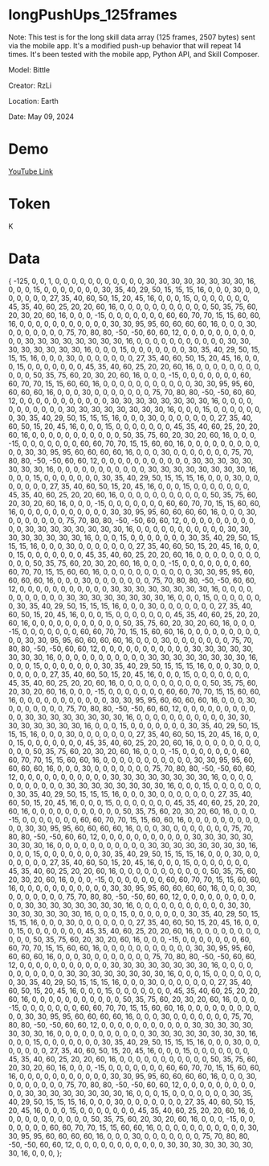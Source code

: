 # longPushUps_125frames
Note: This test is for the long skill data array  (125 frames, 2507 bytes) sent via the mobile app. It's a modified push-up behavior that will repeat 14 times. It's been tested with the mobile app, Python API, and Skill Composer. 

Model: Bittle

Creator: RzLi

Location: Earth

Date: May 09, 2024

# Demo
[YouTube Link](https://youtu.be/Qy4AY49KFRU)

# Token
K

# Data
{
-125,   0,   0,   1,
   0,   0,   0,
   0,   0,   0,   0,   0,   0,   0,   0,  30,  30,  30,  30,  30,  30,  30,  30,  16,   0,   0,   0,
  15,   0,   0,   0,   0,   0,   0,   0,  30,  35,  40,  29,  50,  15,  15,  15,  16,   0,   0,   0,
  30,   0,   0,   0,   0,   0,   0,   0,  27,  35,  40,  60,  50,  15,  20,  45,  16,   0,   0,   0,
  15,   0,   0,   0,   0,   0,   0,   0,  45,  35,  40,  60,  25,  20,  20,  60,  16,   0,   0,   0,
   0,   0,   0,   0,   0,   0,   0,   0,  50,  35,  75,  60,  20,  30,  20,  60,  16,   0,   0,   0,
 -15,   0,   0,   0,   0,   0,   0,   0,  60,  60,  70,  70,  15,  15,  60,  60,  16,   0,   0,   0,
   0,   0,   0,   0,   0,   0,   0,   0,  30,  30,  95,  95,  60,  60,  60,  60,  16,   0,   0,   0,
  30,   0,   0,   0,   0,   0,   0,   0,  75,  70,  80,  80, -50, -50,  60,  60,  12,   0,   0,   0,
   0,   0,   0,   0,   0,   0,   0,   0,  30,  30,  30,  30,  30,  30,  30,  30,  16,   0,   0,   0,
   0,   0,   0,   0,   0,   0,   0,   0,  30,  30,  30,  30,  30,  30,  30,  30,  16,   0,   0,   0,
  15,   0,   0,   0,   0,   0,   0,   0,  30,  35,  40,  29,  50,  15,  15,  15,  16,   0,   0,   0,
  30,   0,   0,   0,   0,   0,   0,   0,  27,  35,  40,  60,  50,  15,  20,  45,  16,   0,   0,   0,
  15,   0,   0,   0,   0,   0,   0,   0,  45,  35,  40,  60,  25,  20,  20,  60,  16,   0,   0,   0,
   0,   0,   0,   0,   0,   0,   0,   0,  50,  35,  75,  60,  20,  30,  20,  60,  16,   0,   0,   0,
 -15,   0,   0,   0,   0,   0,   0,   0,  60,  60,  70,  70,  15,  15,  60,  60,  16,   0,   0,   0,
   0,   0,   0,   0,   0,   0,   0,   0,  30,  30,  95,  95,  60,  60,  60,  60,  16,   0,   0,   0,
  30,   0,   0,   0,   0,   0,   0,   0,  75,  70,  80,  80, -50, -50,  60,  60,  12,   0,   0,   0,
   0,   0,   0,   0,   0,   0,   0,   0,  30,  30,  30,  30,  30,  30,  30,  30,  16,   0,   0,   0,
   0,   0,   0,   0,   0,   0,   0,   0,  30,  30,  30,  30,  30,  30,  30,  30,  16,   0,   0,   0,
  15,   0,   0,   0,   0,   0,   0,   0,  30,  35,  40,  29,  50,  15,  15,  15,  16,   0,   0,   0,
  30,   0,   0,   0,   0,   0,   0,   0,  27,  35,  40,  60,  50,  15,  20,  45,  16,   0,   0,   0,
  15,   0,   0,   0,   0,   0,   0,   0,  45,  35,  40,  60,  25,  20,  20,  60,  16,   0,   0,   0,
   0,   0,   0,   0,   0,   0,   0,   0,  50,  35,  75,  60,  20,  30,  20,  60,  16,   0,   0,   0,
 -15,   0,   0,   0,   0,   0,   0,   0,  60,  60,  70,  70,  15,  15,  60,  60,  16,   0,   0,   0,
   0,   0,   0,   0,   0,   0,   0,   0,  30,  30,  95,  95,  60,  60,  60,  60,  16,   0,   0,   0,
  30,   0,   0,   0,   0,   0,   0,   0,  75,  70,  80,  80, -50, -50,  60,  60,  12,   0,   0,   0,
   0,   0,   0,   0,   0,   0,   0,   0,  30,  30,  30,  30,  30,  30,  30,  30,  16,   0,   0,   0,
   0,   0,   0,   0,   0,   0,   0,   0,  30,  30,  30,  30,  30,  30,  30,  30,  16,   0,   0,   0,
  15,   0,   0,   0,   0,   0,   0,   0,  30,  35,  40,  29,  50,  15,  15,  15,  16,   0,   0,   0,
  30,   0,   0,   0,   0,   0,   0,   0,  27,  35,  40,  60,  50,  15,  20,  45,  16,   0,   0,   0,
  15,   0,   0,   0,   0,   0,   0,   0,  45,  35,  40,  60,  25,  20,  20,  60,  16,   0,   0,   0,
   0,   0,   0,   0,   0,   0,   0,   0,  50,  35,  75,  60,  20,  30,  20,  60,  16,   0,   0,   0,
 -15,   0,   0,   0,   0,   0,   0,   0,  60,  60,  70,  70,  15,  15,  60,  60,  16,   0,   0,   0,
   0,   0,   0,   0,   0,   0,   0,   0,  30,  30,  95,  95,  60,  60,  60,  60,  16,   0,   0,   0,
  30,   0,   0,   0,   0,   0,   0,   0,  75,  70,  80,  80, -50, -50,  60,  60,  12,   0,   0,   0,
   0,   0,   0,   0,   0,   0,   0,   0,  30,  30,  30,  30,  30,  30,  30,  30,  16,   0,   0,   0,
   0,   0,   0,   0,   0,   0,   0,   0,  30,  30,  30,  30,  30,  30,  30,  30,  16,   0,   0,   0,
  15,   0,   0,   0,   0,   0,   0,   0,  30,  35,  40,  29,  50,  15,  15,  15,  16,   0,   0,   0,
  30,   0,   0,   0,   0,   0,   0,   0,  27,  35,  40,  60,  50,  15,  20,  45,  16,   0,   0,   0,
  15,   0,   0,   0,   0,   0,   0,   0,  45,  35,  40,  60,  25,  20,  20,  60,  16,   0,   0,   0,
   0,   0,   0,   0,   0,   0,   0,   0,  50,  35,  75,  60,  20,  30,  20,  60,  16,   0,   0,   0,
 -15,   0,   0,   0,   0,   0,   0,   0,  60,  60,  70,  70,  15,  15,  60,  60,  16,   0,   0,   0,
   0,   0,   0,   0,   0,   0,   0,   0,  30,  30,  95,  95,  60,  60,  60,  60,  16,   0,   0,   0,
  30,   0,   0,   0,   0,   0,   0,   0,  75,  70,  80,  80, -50, -50,  60,  60,  12,   0,   0,   0,
   0,   0,   0,   0,   0,   0,   0,   0,  30,  30,  30,  30,  30,  30,  30,  30,  16,   0,   0,   0,
   0,   0,   0,   0,   0,   0,   0,   0,  30,  30,  30,  30,  30,  30,  30,  30,  16,   0,   0,   0,
  15,   0,   0,   0,   0,   0,   0,   0,  30,  35,  40,  29,  50,  15,  15,  15,  16,   0,   0,   0,
  30,   0,   0,   0,   0,   0,   0,   0,  27,  35,  40,  60,  50,  15,  20,  45,  16,   0,   0,   0,
  15,   0,   0,   0,   0,   0,   0,   0,  45,  35,  40,  60,  25,  20,  20,  60,  16,   0,   0,   0,
   0,   0,   0,   0,   0,   0,   0,   0,  50,  35,  75,  60,  20,  30,  20,  60,  16,   0,   0,   0,
 -15,   0,   0,   0,   0,   0,   0,   0,  60,  60,  70,  70,  15,  15,  60,  60,  16,   0,   0,   0,
   0,   0,   0,   0,   0,   0,   0,   0,  30,  30,  95,  95,  60,  60,  60,  60,  16,   0,   0,   0,
  30,   0,   0,   0,   0,   0,   0,   0,  75,  70,  80,  80, -50, -50,  60,  60,  12,   0,   0,   0,
   0,   0,   0,   0,   0,   0,   0,   0,  30,  30,  30,  30,  30,  30,  30,  30,  16,   0,   0,   0,
   0,   0,   0,   0,   0,   0,   0,   0,  30,  30,  30,  30,  30,  30,  30,  30,  16,   0,   0,   0,
  15,   0,   0,   0,   0,   0,   0,   0,  30,  35,  40,  29,  50,  15,  15,  15,  16,   0,   0,   0,
  30,   0,   0,   0,   0,   0,   0,   0,  27,  35,  40,  60,  50,  15,  20,  45,  16,   0,   0,   0,
  15,   0,   0,   0,   0,   0,   0,   0,  45,  35,  40,  60,  25,  20,  20,  60,  16,   0,   0,   0,
   0,   0,   0,   0,   0,   0,   0,   0,  50,  35,  75,  60,  20,  30,  20,  60,  16,   0,   0,   0,
 -15,   0,   0,   0,   0,   0,   0,   0,  60,  60,  70,  70,  15,  15,  60,  60,  16,   0,   0,   0,
   0,   0,   0,   0,   0,   0,   0,   0,  30,  30,  95,  95,  60,  60,  60,  60,  16,   0,   0,   0,
  30,   0,   0,   0,   0,   0,   0,   0,  75,  70,  80,  80, -50, -50,  60,  60,  12,   0,   0,   0,
   0,   0,   0,   0,   0,   0,   0,   0,  30,  30,  30,  30,  30,  30,  30,  30,  16,   0,   0,   0,
   0,   0,   0,   0,   0,   0,   0,   0,  30,  30,  30,  30,  30,  30,  30,  30,  16,   0,   0,   0,
  15,   0,   0,   0,   0,   0,   0,   0,  30,  35,  40,  29,  50,  15,  15,  15,  16,   0,   0,   0,
  30,   0,   0,   0,   0,   0,   0,   0,  27,  35,  40,  60,  50,  15,  20,  45,  16,   0,   0,   0,
  15,   0,   0,   0,   0,   0,   0,   0,  45,  35,  40,  60,  25,  20,  20,  60,  16,   0,   0,   0,
   0,   0,   0,   0,   0,   0,   0,   0,  50,  35,  75,  60,  20,  30,  20,  60,  16,   0,   0,   0,
 -15,   0,   0,   0,   0,   0,   0,   0,  60,  60,  70,  70,  15,  15,  60,  60,  16,   0,   0,   0,
   0,   0,   0,   0,   0,   0,   0,   0,  30,  30,  95,  95,  60,  60,  60,  60,  16,   0,   0,   0,
  30,   0,   0,   0,   0,   0,   0,   0,  75,  70,  80,  80, -50, -50,  60,  60,  12,   0,   0,   0,
   0,   0,   0,   0,   0,   0,   0,   0,  30,  30,  30,  30,  30,  30,  30,  30,  16,   0,   0,   0,
   0,   0,   0,   0,   0,   0,   0,   0,  30,  30,  30,  30,  30,  30,  30,  30,  16,   0,   0,   0,
  15,   0,   0,   0,   0,   0,   0,   0,  30,  35,  40,  29,  50,  15,  15,  15,  16,   0,   0,   0,
  30,   0,   0,   0,   0,   0,   0,   0,  27,  35,  40,  60,  50,  15,  20,  45,  16,   0,   0,   0,
  15,   0,   0,   0,   0,   0,   0,   0,  45,  35,  40,  60,  25,  20,  20,  60,  16,   0,   0,   0,
   0,   0,   0,   0,   0,   0,   0,   0,  50,  35,  75,  60,  20,  30,  20,  60,  16,   0,   0,   0,
 -15,   0,   0,   0,   0,   0,   0,   0,  60,  60,  70,  70,  15,  15,  60,  60,  16,   0,   0,   0,
   0,   0,   0,   0,   0,   0,   0,   0,  30,  30,  95,  95,  60,  60,  60,  60,  16,   0,   0,   0,
  30,   0,   0,   0,   0,   0,   0,   0,  75,  70,  80,  80, -50, -50,  60,  60,  12,   0,   0,   0,
   0,   0,   0,   0,   0,   0,   0,   0,  30,  30,  30,  30,  30,  30,  30,  30,  16,   0,   0,   0,
   0,   0,   0,   0,   0,   0,   0,   0,  30,  30,  30,  30,  30,  30,  30,  30,  16,   0,   0,   0,
  15,   0,   0,   0,   0,   0,   0,   0,  30,  35,  40,  29,  50,  15,  15,  15,  16,   0,   0,   0,
  30,   0,   0,   0,   0,   0,   0,   0,  27,  35,  40,  60,  50,  15,  20,  45,  16,   0,   0,   0,
  15,   0,   0,   0,   0,   0,   0,   0,  45,  35,  40,  60,  25,  20,  20,  60,  16,   0,   0,   0,
   0,   0,   0,   0,   0,   0,   0,   0,  50,  35,  75,  60,  20,  30,  20,  60,  16,   0,   0,   0,
 -15,   0,   0,   0,   0,   0,   0,   0,  60,  60,  70,  70,  15,  15,  60,  60,  16,   0,   0,   0,
   0,   0,   0,   0,   0,   0,   0,   0,  30,  30,  95,  95,  60,  60,  60,  60,  16,   0,   0,   0,
  30,   0,   0,   0,   0,   0,   0,   0,  75,  70,  80,  80, -50, -50,  60,  60,  12,   0,   0,   0,
   0,   0,   0,   0,   0,   0,   0,   0,  30,  30,  30,  30,  30,  30,  30,  30,  16,   0,   0,   0,
   0,   0,   0,   0,   0,   0,   0,   0,  30,  30,  30,  30,  30,  30,  30,  30,  16,   0,   0,   0,
  15,   0,   0,   0,   0,   0,   0,   0,  30,  35,  40,  29,  50,  15,  15,  15,  16,   0,   0,   0,
  30,   0,   0,   0,   0,   0,   0,   0,  27,  35,  40,  60,  50,  15,  20,  45,  16,   0,   0,   0,
  15,   0,   0,   0,   0,   0,   0,   0,  45,  35,  40,  60,  25,  20,  20,  60,  16,   0,   0,   0,
   0,   0,   0,   0,   0,   0,   0,   0,  50,  35,  75,  60,  20,  30,  20,  60,  16,   0,   0,   0,
 -15,   0,   0,   0,   0,   0,   0,   0,  60,  60,  70,  70,  15,  15,  60,  60,  16,   0,   0,   0,
   0,   0,   0,   0,   0,   0,   0,   0,  30,  30,  95,  95,  60,  60,  60,  60,  16,   0,   0,   0,
  30,   0,   0,   0,   0,   0,   0,   0,  75,  70,  80,  80, -50, -50,  60,  60,  12,   0,   0,   0,
   0,   0,   0,   0,   0,   0,   0,   0,  30,  30,  30,  30,  30,  30,  30,  30,  16,   0,   0,   0,
   0,   0,   0,   0,   0,   0,   0,   0,  30,  30,  30,  30,  30,  30,  30,  30,  16,   0,   0,   0,
  15,   0,   0,   0,   0,   0,   0,   0,  30,  35,  40,  29,  50,  15,  15,  15,  16,   0,   0,   0,
  30,   0,   0,   0,   0,   0,   0,   0,  27,  35,  40,  60,  50,  15,  20,  45,  16,   0,   0,   0,
  15,   0,   0,   0,   0,   0,   0,   0,  45,  35,  40,  60,  25,  20,  20,  60,  16,   0,   0,   0,
   0,   0,   0,   0,   0,   0,   0,   0,  50,  35,  75,  60,  20,  30,  20,  60,  16,   0,   0,   0,
 -15,   0,   0,   0,   0,   0,   0,   0,  60,  60,  70,  70,  15,  15,  60,  60,  16,   0,   0,   0,
   0,   0,   0,   0,   0,   0,   0,   0,  30,  30,  95,  95,  60,  60,  60,  60,  16,   0,   0,   0,
  30,   0,   0,   0,   0,   0,   0,   0,  75,  70,  80,  80, -50, -50,  60,  60,  12,   0,   0,   0,
   0,   0,   0,   0,   0,   0,   0,   0,  30,  30,  30,  30,  30,  30,  30,  30,  16,   0,   0,   0,
   0,   0,   0,   0,   0,   0,   0,   0,  30,  30,  30,  30,  30,  30,  30,  30,  16,   0,   0,   0,
  15,   0,   0,   0,   0,   0,   0,   0,  30,  35,  40,  29,  50,  15,  15,  15,  16,   0,   0,   0,
  30,   0,   0,   0,   0,   0,   0,   0,  27,  35,  40,  60,  50,  15,  20,  45,  16,   0,   0,   0,
  15,   0,   0,   0,   0,   0,   0,   0,  45,  35,  40,  60,  25,  20,  20,  60,  16,   0,   0,   0,
   0,   0,   0,   0,   0,   0,   0,   0,  50,  35,  75,  60,  20,  30,  20,  60,  16,   0,   0,   0,
 -15,   0,   0,   0,   0,   0,   0,   0,  60,  60,  70,  70,  15,  15,  60,  60,  16,   0,   0,   0,
   0,   0,   0,   0,   0,   0,   0,   0,  30,  30,  95,  95,  60,  60,  60,  60,  16,   0,   0,   0,
  30,   0,   0,   0,   0,   0,   0,   0,  75,  70,  80,  80, -50, -50,  60,  60,  12,   0,   0,   0,
   0,   0,   0,   0,   0,   0,   0,   0,  30,  30,  30,  30,  30,  30,  30,  30,  16,   0,   0,   0,
  15,   0,   0,   0,   0,   0,   0,   0,  30,  35,  40,  29,  50,  15,  15,  15,  16,   0,   0,   0,
  30,   0,   0,   0,   0,   0,   0,   0,  27,  35,  40,  60,  50,  15,  20,  45,  16,   0,   0,   0,
  15,   0,   0,   0,   0,   0,   0,   0,  45,  35,  40,  60,  25,  20,  20,  60,  16,   0,   0,   0,
   0,   0,   0,   0,   0,   0,   0,   0,  50,  35,  75,  60,  20,  30,  20,  60,  16,   0,   0,   0,
 -15,   0,   0,   0,   0,   0,   0,   0,  60,  60,  70,  70,  15,  15,  60,  60,  16,   0,   0,   0,
   0,   0,   0,   0,   0,   0,   0,   0,  30,  30,  95,  95,  60,  60,  60,  60,  16,   0,   0,   0,
  30,   0,   0,   0,   0,   0,   0,   0,  75,  70,  80,  80, -50, -50,  60,  60,  12,   0,   0,   0,
   0,   0,   0,   0,   0,   0,   0,   0,  30,  30,  30,  30,  30,  30,  30,  30,  16,   0,   0,   0,
};
